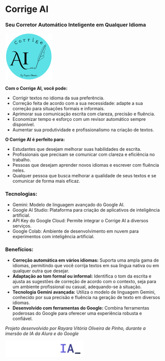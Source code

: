 # Corrige AI
### Seu Corretor Automático Inteligente em Qualquer Idioma

<img src="logo.png" width="30%" alt="Logo Corrige AI">

**Com o Corrige AI, você pode:**

* Corrigir textos no idioma da sua preferência.
* Correção feita de acordo com a sua necessidade: adapte a sua correção para situações formais e informais.
* Aprimorar sua comunicação escrita com clareza, precisão e fluência.
* Economizar tempo e esforço com um revisor automático sempre disponível.
* Aumentar sua produtividade e profissionalismo na criação de textos.

**O Corrige AI é perfeito para:**

* Estudantes que desejam melhorar suas habilidades de escrita.
* Profissionais que precisam se comunicar com clareza e eficiência no trabalho.
* Pessoas que desejam aprender novos idiomas e escrever com fluência neles.
* Qualquer pessoa que busca melhorar a qualidade de seus textos e se comunicar de forma mais eficaz.

### Tecnologias:

* Gemini: Modelo de linguagem avançado do Google AI.
* Google AI Studio: Plataforma para criação de aplicativos de inteligência artificial.
* API Key do Google Cloud: Permite integrar o Corrige AI a diversos serviços.
* Google Colab: Ambiente de desenvolvimento em nuvem para experimentos com inteligência artificial.

### Benefícios:

* **Correção automática em vários idiomas:** Suporta uma ampla gama de idiomas, permitindo que você corrija textos em sua língua nativa ou em qualquer outra que desejar.
* **Adaptação ao tom formal ou informal:** Identifica o tom da escrita e ajusta as sugestões de correção de acordo com o contexto, seja para um ambiente profissional ou casual, adequando-se à situação.
* **Tecnologia Gemini avançada:** Utiliza o modelo de linguagem Gemini, conhecido por sua precisão e fluência na geração de texto em diversos idiomas.
* **Desenvolvido com ferramentas do Google:** Combina ferramentas poderosas do Google para oferecer uma experiência robusta e confiável.





*Projeto desenvolvido por Rayara Vitória Oliveira de Pinho, durante a imersão de IA da Alura e do Google*


<img src = "imersao.webp" width = "50%" alt = "Logo Imersão IA">
